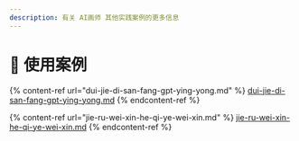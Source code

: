 ```yaml
---
description: 有关 AI画师 其他实践案例的更多信息
---
```


# 💼 使用案例

{% content-ref url="dui-jie-di-san-fang-gpt-ying-yong.md" %}
[dui-jie-di-san-fang-gpt-ying-yong.md](dui-jie-di-san-fang-gpt-ying-yong.md)
{% endcontent-ref %}

{% content-ref url="jie-ru-wei-xin-he-qi-ye-wei-xin.md" %}
[jie-ru-wei-xin-he-qi-ye-wei-xin.md](jie-ru-wei-xin-he-qi-ye-wei-xin.md)
{% endcontent-ref %}
